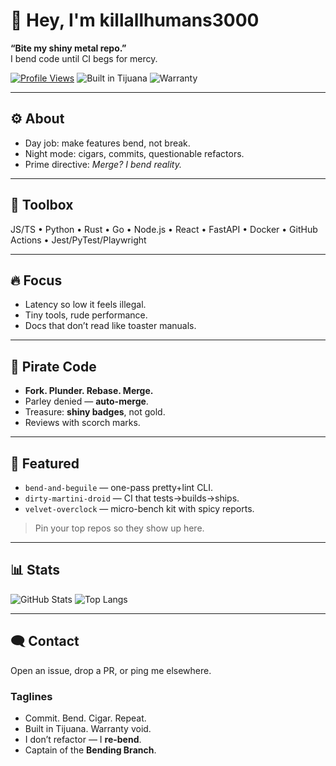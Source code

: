 # 👋 Hey, I'm killallhumans3000

**“Bite my shiny metal repo.”**  
I bend code until CI begs for mercy.

[![Profile Views](https://komarev.com/ghpvc/?username=killallhumans3000&style=flat-square)](https://github.com/killallhumans3000)
![Built in Tijuana](https://img.shields.io/badge/built%20in-Tijuana-8A2BE2?style=flat-square)
![Warranty](https://img.shields.io/badge/warranty-void%20since%202997-black?style=flat-square)

---

## ⚙️ About
- Day job: make features bend, not break.
- Night mode: cigars, commits, questionable refactors.
- Prime directive: _Merge? I bend reality._

---

## 🧰 Toolbox
JS/TS • Python • Rust • Go • Node.js • React • FastAPI • Docker • GitHub Actions • Jest/PyTest/Playwright

---

## 🔥 Focus
- Latency so low it feels illegal.
- Tiny tools, rude performance.
- Docs that don’t read like toaster manuals.

---

## 🏴 Pirate Code
- **Fork. Plunder. Rebase. Merge.**
- Parley denied — **auto-merge**.
- Treasure: **shiny badges**, not gold.
- Reviews with scorch marks.

---

## 🚀 Featured
- `bend-and-beguile` — one-pass pretty+lint CLI.  
- `dirty-martini-droid` — CI that tests→builds→ships.  
- `velvet-overclock` — micro-bench kit with spicy reports.

> Pin your top repos so they show up here.

---

## 📊 Stats
![GitHub Stats](https://github-readme-stats.vercel.app/api?username=killallhumans3000&show_icons=true)
![Top Langs](https://github-readme-stats.vercel.app/api/top-langs/?username=killallhumans3000&layout=compact)

---

## 🗨️ Contact
Open an issue, drop a PR, or ping me elsewhere.

### Taglines
- Commit. Bend. Cigar. Repeat.  
- Built in Tijuana. Warranty void.  
- I don’t refactor — I **re-bend**.  
- Captain of the **Bending Branch**.
